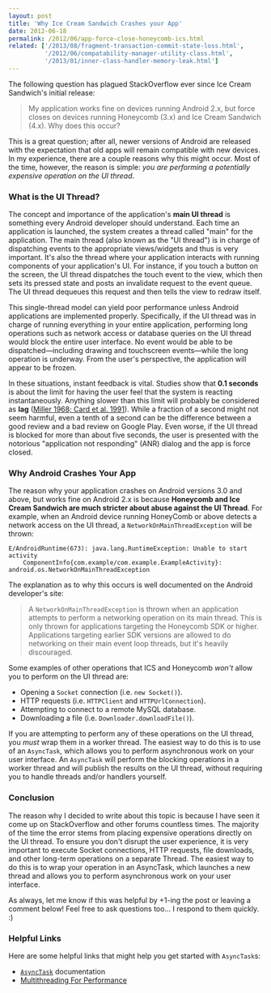 ```yaml
---
layout: post
title: 'Why Ice Cream Sandwich Crashes your App'
date: 2012-06-18
permalink: /2012/06/app-force-close-honeycomb-ics.html
related: ['/2013/08/fragment-transaction-commit-state-loss.html',
          '/2012/06/compatability-manager-utility-class.html',
          '/2013/01/inner-class-handler-memory-leak.html']
---
```

The following question has plagued StackOverflow ever since Ice Cream
Sandwich's initial release:

> My application works fine on devices running Android 2.x, but
> force closes on devices running Honeycomb (3.x) and Ice Cream
> Sandwich (4.x). Why does this occur?

This is a great question; after all, newer versions of Android are
released with the expectation that old apps will remain compatible
with new devices. In my experience, there are a couple reasons why
this might occur. Most of the time, however, the reason is simple:
_you are performing a potentially expensive operation on the UI
thread_.

<!--more-->

### What is the UI Thread?

The concept and importance of the  application's **main UI thread**
is something every Android developer should understand. Each time an
application is launched, the system creates a thread called "main"
for the application. The main thread (also known as the "UI thread")
is in charge of dispatching events to the appropriate views/widgets
and thus is very important. It's also the thread where your application
interacts with running components of your application's UI. For instance,
if you touch a button on the screen, the UI thread dispatches the touch
event to the view, which then sets its pressed state and posts an invalidate
request to the event queue. The UI thread dequeues this request and then
tells the view to redraw itself.

This single-thread model can yield poor performance unless Android
applications are implemented properly. Specifically, if the UI thread
was in charge of running everything in your entire application,
performing long operations such as network access or database queries
on the UI thread would block the entire user interface. No event would
be able to be dispatched&mdash;including drawing and touchscreen
events&mdash;while the long operation is underway. From the user's
perspective, the application will appear to be frozen.

In these situations, instant feedback is vital. Studies show that
**0.1 seconds** is about the limit for having the user feel that
the system is reacting instantaneously. Anything slower than this
limit will probably be considered as **lag**
(<a href="http://www.useit.com/papers/responsetime.html">Miller 1968; Card et al. 1991</a>).
While a fraction of a second might not seem harmful, even a tenth
of a second can be the difference between a good review and a bad
review on Google Play. Even worse, if the UI thread is blocked
for more than about five seconds, the user is presented with the
notorious "application not responding" (ANR) dialog and the app is
force closed.

### Why Android Crashes Your App

The reason why your application crashes on Android versions 3.0 and above,
but works fine on Android 2.x is because **Honeycomb and Ice Cream Sandwich
are much stricter about abuse against the UI Thread**. For example, when
an Android device running HoneyComb or above detects a network access on
the UI thread, a `NetworkOnMainThreadException` will be thrown:

```
E/AndroidRuntime(673): java.lang.RuntimeException: Unable to start activity
    ComponentInfo{com.example/com.example.ExampleActivity}: android.os.NetworkOnMainThreadException
```

The explanation as to why this occurs is well documented on the Android
developer's site:

> A `NetworkOnMainThreadException` is thrown when an application
> attempts to perform a networking operation on its main thread. This is
> only thrown for applications targeting the Honeycomb SDK or higher.
> Applications targeting earlier SDK versions are allowed to do networking
> on their main event loop threads, but it's heavily discouraged.

Some examples of other operations that ICS and Honeycomb _won't_ allow
you to perform on the UI thread are:

  + Opening a `Socket` connection (i.e. `new Socket()`).
  + HTTP requests (i.e. `HTTPClient` and `HTTPUrlConnection`).
  + Attempting to connect to a remote MySQL database.
  + Downloading a file (i.e. `Downloader.downloadFile()`).

If you are attempting to perform any of these operations on the UI thread, you
_must_ wrap them in a worker thread. The easiest way to do this is to use
of an `AsyncTask`, which allows you to perform asynchronous work on
your user interface. An `AsyncTask` will perform the blocking operations
in a worker thread and will publish the results on the UI thread, without
requiring you to handle threads and/or handlers yourself.

### Conclusion

The reason why I decided to write about this topic is because I have seen it
come up on StackOverflow and other forums countless times. The majority of
the time the error stems from placing expensive operations directly on the UI
thread. To ensure you don't disrupt the user experience, it is very important
to execute Socket connections, HTTP requests, file downloads, and other
long-term operations on a separate Thread. The easiest way to do this is
to wrap your operation in an AsyncTask, which launches a new thread and
allows you to perform asynchronous work on your user interface.

As always, let me know if this was helpful by +1-ing the post or leaving a
comment below! Feel free to ask questions too... I respond to them quickly. :)

### Helpful Links

Here are some helpful links that might help you get started with `AsyncTask`s:

  + <a href="http://developer.android.com/reference/android/os/AsyncTask.html">`AsyncTask`</a> documentation
  + <a href="http://android-developers.blogspot.com/2010/07/multithreading-for-performance.html">Multithreading For Performance</a>
  